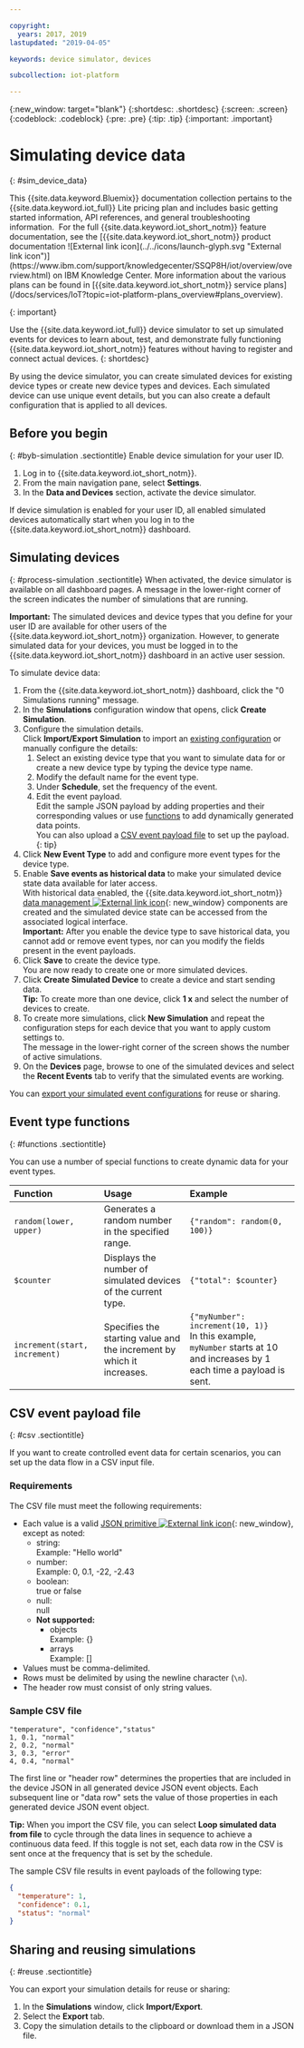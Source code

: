 ```yaml
---

copyright:
  years: 2017, 2019
lastupdated: "2019-04-05"

keywords: device simulator, devices

subcollection: iot-platform

---
```


{:new_window: target="blank"}
{:shortdesc: .shortdesc}
{:screen: .screen}
{:codeblock: .codeblock}
{:pre: .pre}
{:tip: .tip}
{:important: .important}


# Simulating device data
{: #sim_device_data}

<p>This {{site.data.keyword.Bluemix}} documentation collection pertains to the {{site.data.keyword.iot_full}} Lite pricing plan and includes basic getting started information, API references, and general troubleshooting information. 
For the full {{site.data.keyword.iot_short_notm}} feature documentation, see the [{{site.data.keyword.iot_short_notm}} product documentation ![External link icon](../../icons/launch-glyph.svg "External link icon")](https://www.ibm.com/support/knowledgecenter/SSQP8H/iot/overview/overview.html) on IBM Knowledge Center. More information about the various plans can be found in [{{site.data.keyword.iot_short_notm}} service plans](/docs/services/IoT?topic=iot-platform-plans_overview#plans_overview). 
</p>
{: important}

Use the {{site.data.keyword.iot_full}} device simulator to set up simulated events for devices to learn about, test, and demonstrate fully functioning {{site.data.keyword.iot_short_notm}} features without having to register and connect actual devices.
{: shortdesc}

By using the device simulator, you can create simulated devices for existing device types or create new device types and devices. Each simulated device can use unique event details, but you can also create a default configuration that is applied to all devices.

## Before you begin
{: #byb-simulation .sectiontitle}
Enable device simulation for your user ID.
1. Log in to {{site.data.keyword.iot_short_notm}}.
2. From the main navigation pane, select **Settings**.
3. In the **Data and Devices** section, activate the device simulator.

If device simulation is enabled for your user ID, all enabled simulated devices automatically start when you log in to the {{site.data.keyword.iot_short_notm}} dashboard.

## Simulating devices
{: #process-simulation .sectiontitle}
When activated, the device simulator is available on all dashboard pages. A message in the lower-right corner of the screen indicates the number of simulations that are running.

**Important:** The simulated devices and device types that you define for your user ID are available for other users of the {{site.data.keyword.iot_short_notm}} organization. However, to generate simulated data for your devices, you must be logged in to the {{site.data.keyword.iot_short_notm}} dashboard in an active user session.

To simulate device data:
1. From the {{site.data.keyword.iot_short_notm}} dashboard, click the "0 Simulations running" message.
3. In the **Simulations** configuration window that opens, click **Create Simulation**.
4. Configure the simulation details.  
Click **Import/Export Simulation** to import an [existing configuration](#reuse) or manually configure the details:
   1. Select an existing device type that you want to simulate data for or create a new device type by typing the device type name.
   2. Modify the default name for the event type.
   3. Under **Schedule**, set the frequency of the event.
   4. Edit the event payload.  
   Edit the sample JSON payload by adding properties and their corresponding values or use [functions](#functions) to add dynamically generated data points.  
   You can also upload a [CSV event payload file](#csv) to set up the payload.  
   {: tip}
5. Click **New Event Type** to add and configure more event types for the device type.
5. Enable **Save events as historical data** to make your simulated device state data available for later access.  
With historical data enabled, the {{site.data.keyword.iot_short_notm}} [data management ![External link icon](../../icons/launch-glyph.svg "External link icon")](https://www.ibm.com/support/knowledgecenter/SSQP8H/iot/platform/GA_information_management/ga_im_definitions.html){: new_window} components are created and the simulated device state can be accessed from the associated logical interface.  
**Important:** After you enable the device type to save historical data, you cannot add or remove event types, nor can you modify the fields present in the event payloads.
5. Click **Save** to create the device type.  
You are now ready to create one or more simulated devices.
6. Click **Create Simulated Device** to create a device and start sending data.  
**Tip:** To create more than one device, click **1 x** and select the number of devices to create.  
7. To create more simulations, click **New Simulation** and repeat the configuration steps for each device that you want to apply custom settings to.   
The message in the lower-right corner of the screen shows the number of active simulations.
8. On the **Devices** page, browse to one of the simulated devices and select the **Recent Events** tab to verify that the simulated events are working.

You can [export your simulated event configurations](#reuse) for reuse or sharing.

## Event type functions
{: #functions .sectiontitle}

You can use a number of special functions to create dynamic data for your event types.

Function | Usage | Example  
:--- | :---  | :--  
`random(lower, upper)`  | Generates a random number in the specified range.  | `{"random": random(0, 100)}`  
`$counter` | Displays the number of simulated devices of the current type. | `{"total": $counter}`  
`increment(start, increment)` | Specifies the starting value and the increment by which it increases. |`{"myNumber": increment(10, 1)}` </br> In this example, `myNumber` starts at 10 and increases by 1 each time a payload is sent.


## CSV event payload file
{: #csv .sectiontitle}

If you want to create controlled event data for certain scenarios, you can set up the data flow in a CSV input file.

### Requirements
The CSV file must meet the following requirements:
- Each value is a valid [JSON primitive ![External link icon](../../icons/launch-glyph.svg "External link icon")](https://json.org){: new_window}, except as noted:
  - string:   
  Example: "Hello world"
  - number:  
  Example: 0, 0.1, -22, -2.43
  - boolean:  
  true or false
  - null:  
  null
  - **Not supported:**
    - objects  
    Example: {}
    - arrays  
    Example: []
- Values must be comma-delimited.
- Rows must be delimited by using the newline character (`\n`).
- The header row must consist of only string values.


### Sample CSV file
```
"temperature", "confidence","status"
1, 0.1, "normal"
2, 0.2, "normal"
3, 0.3, "error"
4, 0.4, "normal"
```

The first line or "header row" determines the properties that are included in the device JSON in all generated device JSON event objects.
Each subsequent line or "data row" sets the value of those properties in each generated device JSON event object.

**Tip:** When you import the CSV file, you can select **Loop simulated data from file** to cycle through the data lines in sequence to achieve a continuous data feed. If this toggle is not set, each data row in the CSV is sent once at the frequency that is set by the schedule.

The sample CSV file results in event payloads of the following type:
```JSON
{
  "temperature": 1,
  "confidence": 0.1,
  "status": "normal"
}
```

## Sharing and reusing simulations
{: #reuse .sectiontitle}

You can export your simulation details for reuse or sharing:
1. In the **Simulations** window, click **Import/Export**.
2. Select the **Export** tab.
3. Copy the simulation details to the clipboard or download them in a JSON file.
